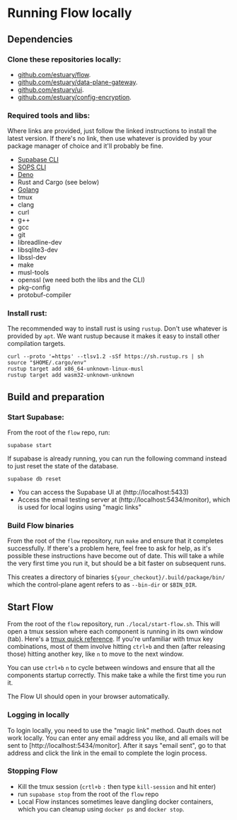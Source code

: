 # Running Flow locally


## Dependencies

### Clone these repositories locally:

- [github.com/estuary/flow](https://github.com/estuary/flow).
- [github.com/estuary/data-plane-gateway](https://github.com/estuary/data-plane-gateway).
- [github.com/estuary/ui](https://github.com/estuary/ui).
- [github.com/estuary/config-encryption](https://github.com/estuary/config-encryption).

### Required tools and libs:

Where links are provided, just follow the linked instructions to install the latest version. If there's no link, then use whatever is provided by your package manager of choice and it'll probably be fine.

- [Supabase CLI](https://github.com/supabase/cli)
- [SOPS CLI](https://github.com/mozilla/sops)
- [Deno](https://deno.land/manual/getting_started/installation)
- Rust and Cargo (see below)
- [Golang](https://go.dev/doc/install)
- tmux
- clang
- curl
- g++
- gcc
- git
- libreadline-dev
- libsqlite3-dev
- libssl-dev
- make
- musl-tools
- openssl (we need both the libs and the CLI)
- pkg-config
- protobuf-compiler

### Install rust:

The recommended way to install rust is using `rustup`. Don't use whatever is provided by `apt`.
We want rustup because it makes it easy to install other compilation targets.

```console
curl --proto '=https' --tlsv1.2 -sSf https://sh.rustup.rs | sh
source "$HOME/.cargo/env"
rustup target add x86_64-unknown-linux-musl
rustup target add wasm32-unknown-unknown
```

## Build and preparation

### Start Supabase:

From the root of the `flow` repo, run:

```console
supabase start
```

If supabase is already running, you can run the following command instead to just reset the state of the database.

```console
supabase db reset
```

- You can access the Supabase UI at (http://localhost:5433)
- Access the email testing server at (http://localhost:5434/monitor), which is used for local logins using "magic links"

### Build Flow binaries

From the root of the `flow` repository, run `make` and ensure that it completes successfully. If there's a problem here, feel free to ask for help, as it's possible these instructions have become out of date. This will take a while the very first time you run it, but should be a bit faster on subsequent runs.

This creates a directory of binaries `${your_checkout}/.build/package/bin/` which the control-plane agent refers to as `--bin-dir` or `$BIN_DIR`.

## Start Flow

From the root of the `flow` repository, run `./local/start-flow.sh`. This will open a tmux session where each component is running in its own window (tab). Here's a [tmux quick reference](https://quickref.me/tmux#tmux-shortcuts). If you're unfamiliar with tmux key combinations, most of them involve hitting `ctrl+b` and then (after releasing those) hitting another key, like `n` to move to the next window.

You can use `ctrl+b` `n` to cycle between windows and ensure that all the components startup correctly. This make take a while the first time you run it.

The Flow UI should open in your browser automatically.

### Logging in locally

To login locally, you need to use the "magic link" method. Oauth does not work locally. You can enter any email address you like, and all emails will be sent to [http://localhost:5434/monitor]. After it says "email sent", go to that address and click the link in the email to complete the login process.

### Stopping Flow

- Kill the tmux session (`crtl+b` `:` then type `kill-session` and hit enter)
- run `supabase stop` from the root of the `flow` repo
- Local Flow instances sometimes leave dangling docker containers, which you can cleanup using `docker ps` and `docker stop`.

